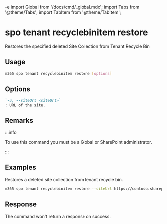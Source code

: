 -e <!-- DISCLAIMER: All secrets, passwords, and sensitive values in this document are examples only and not real credentials. -->
import Global from '/docs/cmd/_global.mdx';
import Tabs from '@theme/Tabs';
import TabItem from '@theme/TabItem';

# spo tenant recyclebinitem restore

Restores the specified deleted Site Collection from Tenant Recycle Bin

## Usage

```sh
m365 spo tenant recyclebinitem restore [options]
```

## Options

```md definition-list
`-u, --siteUrl <siteUrl>`
: URL of the site.
```

<Global />

## Remarks

:::info

To use this command you must be a Global or SharePoint administrator.

:::
    
## Examples

Restores a deleted site collection from tenant recycle bin.

```sh
m365 spo tenant recyclebinitem restore --siteUrl https://contoso.sharepoint.com/sites/team
```

## Response

The command won't return a response on success.
